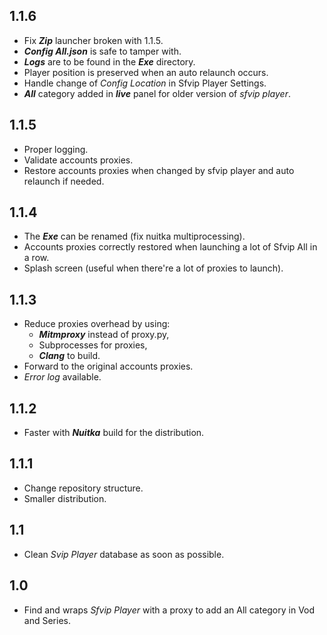 ## 1.1.6
* Fix ***Zip*** launcher broken with 1.1.5.
* ***Config All.json*** is safe to tamper with.
* ***Logs*** are to be found in the ***Exe*** directory.
* Player position is preserved when an auto relaunch occurs.
* Handle change of _Config Location_ in Sfvip Player Settings.
* ***All*** category added in ***live*** panel for older version of _sfvip player_.

## 1.1.5
* Proper logging.
* Validate accounts proxies.
* Restore accounts proxies when changed by sfvip player 
  and auto relaunch if needed.

## 1.1.4
* The ***Exe*** can be renamed (fix nuitka multiprocessing).
* Accounts proxies correctly restored when launching a lot of Sfvip All in a row.
* Splash screen (useful when there're a lot of proxies to launch).

## 1.1.3
* Reduce proxies overhead by using:
    - ***Mitmproxy*** instead of proxy.py,
    - Subprocesses for proxies,
    - ***Clang*** to build.
* Forward to the original accounts proxies.
* _Error log_ available.

## 1.1.2
* Faster with ***Nuitka*** build for the distribution.

## 1.1.1
* Change repository structure.
* Smaller distribution.

## 1.1
* Clean _Svip Player_ database as soon as possible.

## 1.0
* Find and wraps _Sfvip Player_ with a proxy to add an All category in Vod and Series.
